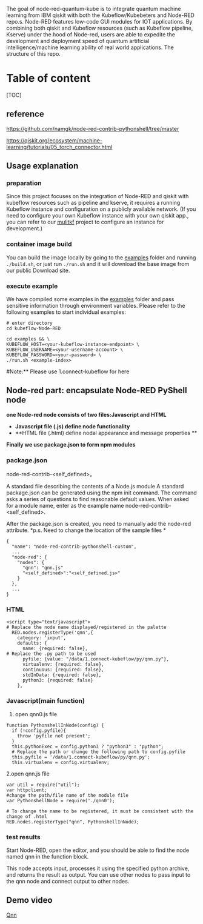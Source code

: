 The goal of node-red-quantum-kube is to integrate quantum machine learning from IBM qiskit with both the Kubeflow/Kubebeters and Node-RED repo.s.  Node-RED features low-code GUI modules for IOT applications.  By combining both qiskit and Kubeflow resources (such as Kubeflow pipeline, Kserve) under the hood of Node-red, users are able to expedite the development and deployment speed of quantum artificial intelligence/machine learning ability of real world applications. 
The structure of this repo. 


# Table of content
[TOC]
## reference
https://github.com/namgk/node-red-contrib-pythonshell/tree/master

https://qiskit.org/ecosystem/machine-learning/tutorials/05_torch_connector.html

## Usage explanation
### preparation

Since this project focuses on the integration of Node-RED and qiskit with kubeflow resources such as pipeline and kserve, it requires a running Kubeflow instance and configuration on a publicly available network.
(If you need to configure your own Kubeflow instance with your own qiskit app., you can refer to our [mulitkf](https://github.com/footprintai/multikf) project to configure an instance for development.)

### container image build
You can build the image locally by going to the [examples](./examples/README.md) folder and running `./build.sh`, or just run `./run.sh` and it will download the base image from our public Download site.
### execute example

We have compiled some examples in the [examples](./examples/README.md) folder and pass sensitive information through environment variables. Please refer to the following examples to start individual examples:
```
# enter directory
cd kubeflow-Node-RED

cd examples && \
KUBEFLOW_HOST=<your-kubeflow-instance-endpoint> \
KUBEFLOW_USERNAME=<your-username-account> \
KUBEFLOW_PASSWORD=<your-password> \
./run.sh <example-index>
```
#Note:** Please use 1.connect-kubeflow for <example-index> here
## Node-red part: **encapsulate Node-RED PyShell node**

**one Node-red node consists of two files:Javascript and HTML**

* **Javascript file (.js) define node functionality**
* **HTML file (.html) define nodal appearance and message properties **
    
**Finally we use package.json to form npm modules**

### **package.json**
node-red-contrib-<self_defined>。

A standard file describing the contents of a Node.js module
A standard package.json can be generated using the npm init command. The command asks a series of questions to find reasonable default values. When asked for a module name, enter <default value> as the example name node-red-contrib-<self_defined>.

After the package.json is created, you need to manually add the node-red attribute.
*p.s. Need to change the location of the sample files *   

```json=
{
  "name": "node-red-contrib-pythonshell-custom",
  ...
  "node-red": {
    "nodes": {
      "qnn": "qnn.js"
      "<self_defined>":"<self_defined.js>"
    }
  },
  ...
}

```
### **HTML**
```javascript=
<script type="text/javascript">
# Replace the node name displayed/registered in the palette
  RED.nodes.registerType('qnn',{
    category: 'input',
    defaults: {
      name: {required: false},
# Replace the .py path to be used
      pyfile: {value: "/data/1.connect-kubeflow/py/qnn.py"},
      virtualenv: {required: false},
      continuous: {required: false},
      stdInData: {required: false},
      python3: {required: false}
    },
```
### **Javascript(main function)**
1. open qnn0.js file
```javascript=
function PythonshellInNode(config) {
  if (!config.pyfile){
    throw 'pyfile not present';
  }
  this.pythonExec = config.python3 ? "python3" : "python";
  # Replace the path or change the following path to config.pyfile
  this.pyfile = '/data/1.connect-kubeflow/py/qnn.py';
  this.virtualenv = config.virtualenv;
```
2.open qnn.js file
```javascript=
var util = require("util");
var httpclient;
#change the path/file name of the module file
var PythonshellNode = require('./qnn0');
      
# To change the name to be registered, it must be consistent with the change of .html
RED.nodes.registerType("qnn", PythonshellInNode);
```
### test results

Start Node-RED, open the editor, and you should be able to find the node named qnn in the function block.

This node accepts input, processes it using the specified python archive, and returns the result as output. You can use other nodes to pass input to the qnn node and connect output to other nodes.

## Demo video

[Qnn](https://youtu.be/cEZkK4TbK0Y)


